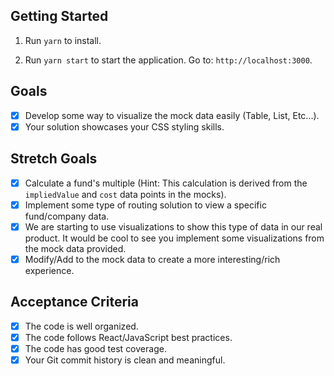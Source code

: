 ## Getting Started

1. Run `yarn` to install.

2. Run `yarn start` to start the application. Go to: `http://localhost:3000`.

## Goals

- [x] Develop some way to visualize the mock data easily (Table, List, Etc...).
- [x] Your solution showcases your CSS styling skills.

## Stretch Goals

- [x] Calculate a fund's multiple (Hint: This calculation is derived from the `impliedValue` and `cost` data points in the mocks).
- [x] Implement some type of routing solution to view a specific fund/company data.
- [x] We are starting to use visualizations to show this type of data in our real product.
      It would be cool to see you implement some visualizations from the mock data provided.
- [x] Modify/Add to the mock data to create a more interesting/rich experience.

## Acceptance Criteria

- [x] The code is well organized.
- [x] The code follows React/JavaScript best practices.
- [x] The code has good test coverage.
- [x] Your Git commit history is clean and meaningful.
